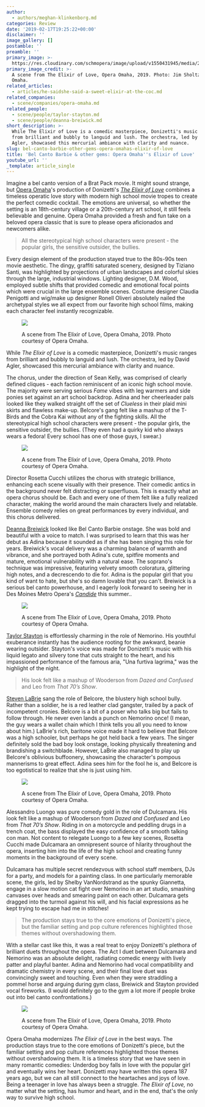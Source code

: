 ```yaml
---
author:
  - authors/meghan-klinkenborg.md
categories: Review
date: '2019-02-17T19:25:22+00:00'
disclaimer: ''
image_gallery: []
postamble: ''
preamble: ''
primary_image: >-
  https://res.cloudinary.com/schmopera/image/upload/v1550431945/media/2019/02/sqElixir4.jpg
primary_image_credit: >-
  A scene from The Elixir of Love, Opera Omaha, 2019. Photo: Jim Sholtz/Opera
  Omaha.
related_articles:
  - articles/he-saidshe-said-a-sweet-elixir-at-the-coc.md
related_companies:
  - scene/companies/opera-omaha.md
related_people:
  - scene/people/taylor-stayton.md
  - scene/people/deanna-breiwick.md
short_description: >-
  While The Elixir of Love is a comedic masterpiece, Donizetti's music ranges
  from brilliant and bubbly to languid and lush. The orchestra, led by David
  Agler, showcased this mercurial ambiance with clarity and nuance.
slug: bel-canto-barbie-other-gems-opera-omahas-elixir-of-love
title: 'Bel Canto Barbie & other gems: Opera Omaha''s Elixir of Love'
youtube_url: ''
_template: article_single
---
```


Imagine a bel canto version of a Brat Pack movie. It might sound strange, but [Opera Omaha](/scene/companies/opera-omaha/)'s production of Donizetti's [_The Elixir of Love_](https://www.operaomaha.org/season-tickets/current-season/2018-2019-season/the-elixir-of-love) combines a timeless operatic love story with modern high school movie tropes to create the perfect comedic cocktail. The emotions are universal, so whether the setting is an 18th-century village or a 20th-century art school, it still feels believable and genuine. Opera Omaha provided a fresh and fun take on a beloved opera classic that is sure to please opera aficionados and newcomers alike.

> All the stereotypical high school characters were present - the popular girls, the sensitive outsider, the bullies.

Every design element of the production stayed true to the 80s-90s teen movie aesthetic. The dingy, graffiti saturated scenery, designed by Tiziano Santi, was highlighted by projections of urban landscapes and colorful skies through the large, industrial windows. Lighting designer, D.M. Wood, employed subtle shifts that provided comedic and emotional focal points which were crucial in the large ensemble scenes. Costume designer Claudia Penigotti and wig/make up designer Ronell Oliveri absolutely nailed the archetypal styles we all expect from our favorite high school films, making each character feel instantly recognizable.

<figure data-type="image">

![](https://res.cloudinary.com/schmopera/image/upload/v1550431990/media/2019/02/Elixir2.jpg)

<figcaption>A scene from The Elixir of Love, Opera Omaha, 2019. Photo courtesy of Opera Omaha.</figcaption>

</figure>

While _The Elixir of Love_ is a comedic masterpiece, Donizetti's music ranges from brilliant and bubbly to languid and lush. The orchestra, led by David Agler, showcased this mercurial ambiance with clarity and nuance.

The chorus, under the direction of Sean Kelly, was comprised of clearly defined cliques - each faction reminiscent of an iconic high school movie. The majority were serving serious _Fame_ vibes with leg warmers and side ponies set against an art school backdrop. Adina and her cheerleader pals looked like they walked straight off the set of _Clueless_ in their plaid mini skirts and flawless make-up. Belcore's gang felt like a mashup of the T-Birds and the Cobra Kai without any of the fighting skills. All the stereotypical high school characters were present - the popular girls, the sensitive outsider, the bullies. (They even had a quirky kid who always wears a fedora! Every school has one of those guys, I swear.)

<figure data-type="image">

![](https://res.cloudinary.com/schmopera/image/upload/v1550432026/media/2019/02/Elixir3.jpg)

<figcaption>A scene from The Elixir of Love, Opera Omaha, 2019. Photo courtesy of Opera Omaha.</figcaption>

</figure>

Director Rosetta Cucchi utilizes the chorus with strategic brilliance, enhancing each scene visually with their presence. Their comedic antics in the background never felt distracting or superfluous. This is exactly what an opera chorus should be. Each and every one of them felt like a fully realized character, making the world around the main characters lively and relatable. Ensemble comedy relies on great performances by every individual, and this chorus delivered.

[Deanna Breiwick](/scene/people/deanna-breiwick/) looked like Bel Canto Barbie onstage. She was bold and beautiful with a voice to match. I was surprised to learn that this was her debut as Adina because it sounded as if she has been singing this role for years. Breiwick's vocal delivery was a charming balance of warmth and vibrance, and she portrayed both Adina's cute, spitfire moments and mature, emotional vulnerability with a natural ease. The soprano's technique was impressive, featuring velvety smooth coloratura, glittering high notes, and a decrescendo to die for. Adina is the popular girl that you kind of want to hate, but she's so damn lovable that you can't. Breiwick is a serious bel canto powerhouse, and I eagerly look forward to seeing her in Des Moines Metro Opera's [_Candide_](http://desmoinesmetroopera.org/productions/candide/) this summer..

<figure data-type="image">

![](https://res.cloudinary.com/schmopera/image/upload/v1550432068/media/2019/02/Elixir6.jpg)

<figcaption>A scene from The Elixir of Love, Opera Omaha, 2019. Photo courtesy of Opera Omaha.</figcaption>

</figure>

[Taylor Stayton](/scene/people/taylor-stayton/) is effortlessly charming in the role of Nemorino. His youthful exuberance instantly has the audience rooting for the awkward, beanie wearing outsider. Stayton's voice was made for Donizetti's music with his liquid legato and silvery tone that cuts straight to the heart, and his impassioned performance of the famous aria, "Una furtiva lagrima," was the highlight of the night.

> His look felt like a mashup of Wooderson from _Dazed and Confused_ and Leo from _That 70’s Show_.

[Steven LaBrie](/scene/people/steven-labrie/) sang the role of Belcore, the blustery high school bully. Rather than a soldier, he is a red leather clad gangster, trailed by a pack of incompetent cronies. Belcore is a bit of a poser who talks big but fails to follow through. He never even lands a punch on Nemorino once! (I mean, the guy wears a wallet chain which I think tells you all you need to know about him.) LaBrie's rich, baritone voice made it hard to believe that Belcore was a high schooler, but perhaps he got held back a few years. The singer definitely sold the bad boy look onstage, looking physically threatening and brandishing a switchblade. However, LaBrie also managed to play up Belcore's oblivious buffoonery, showcasing the character's pompous mannerisms to great effect. Adina sees him for the fool he is, and Belcore is too egotistical to realize that she is just using him.

<figure data-type="image">

![](https://res.cloudinary.com/schmopera/image/upload/v1550432107/media/2019/02/Elixir9.jpg)

<figcaption>A scene from The Elixir of Love, Opera Omaha, 2019. Photo courtesy of Opera Omaha.</figcaption>

</figure>

Alessandro Luongo was pure comedy gold in the role of Dulcamara. His look felt like a mashup of Wooderson from _Dazed and Confused_ and Leo from _That 70’s Show_. Riding in on a motorcycle and peddling drugs in a trench coat, the bass displayed the easy confidence of a smooth talking con man. Not content to relegate Luongo to a few key scenes, Rosetta Cucchi made Dulcamara an omnipresent source of hilarity throughout the opera, inserting him into the life of the high school and creating funny moments in the background of every scene.

Dulcamara has multiple secret rendezvous with school staff members, DJs for a party, and models for a painting class. In one particularly memorable scene, the girls, led by Shelby VanNordstrand as the spunky Giannetta, engage in a slow motion cat fight over Nemorino in an art studio, smashing canvases over heads and smearing paint on each other. Dulcamara gets dragged into the turmoil against his will, and his facial expressions as he kept trying to escape had me in stitches!

> The production stays true to the core emotions of Donizetti's piece, but the familiar setting and pop culture references highlighted those themes without overshadowing them.

With a stellar cast like this, it was a real treat to enjoy Donizetti's plethora of brilliant duets throughout the opera. The Act I duet between Dulcamara and Nemorino was an absolute delight, radiating comedic energy with lively patter and playful banter. Adina and Nemorino had vocal compatibility and dramatic chemistry in every scene, and their final love duet was convincingly sweet and touching. Even when they were straddling a pommel horse and arguing during gym class, Breiwick and Stayton provided vocal fireworks. (I would definitely go to the gym a lot more if people broke out into bel canto confrontations.)

<figure data-type="image">

![](https://res.cloudinary.com/schmopera/image/upload/v1550432143/media/2019/02/Elixir10.jpg)

<figcaption>A scene from The Elixir of Love, Opera Omaha, 2019. Photo courtesy of Opera Omaha.</figcaption>

</figure>

Opera Omaha modernizes _The Elixir of Love_ in the best ways. The production stays true to the core emotions of Donizetti's piece, but the familiar setting and pop culture references highlighted those themes without overshadowing them. It is a timeless story that we have seen in many romantic comedies: Underdog boy falls in love with the popular girl and eventually wins her heart. Donizetti may have written this opera 187 years ago, but we can all still connect to the heartaches and joys of love. Being a teenager in love has always been a struggle. _The Elixir of Love,_ no matter what the setting, has humor and heart, and in the end, that's the only way to survive high school.
